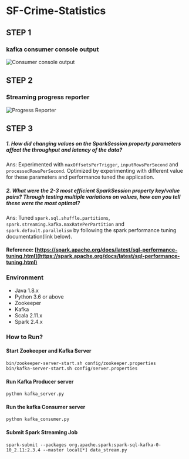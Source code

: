 
# SF-Crime-Statistics

## **STEP 1**
### kafka consumer console output
![Consumer console output
	    ](https://github.com/san089/SF-Crime-Statistics/blob/master/kafka-console-consumer-output.PNG)




## **STEP 2**
### Streaming progress reporter
![Progress Reporter
	    ](https://github.com/san089/SF-Crime-Statistics/blob/master/spark-streaming-progress-report.PNG)



## **STEP 3**

##### 1.  How did changing values on the SparkSession property parameters affect the throughput and latency of the data?

Ans: Experimented with `maxOffsetsPerTrigger`, `inputRowsPerSecond` and `processedRowsPerSecond`. Optimized by experimenting with different value for these parameters and performance tuned the application.

    
##### 2.  What were the 2-3 most efficient SparkSession property key/value pairs? Through testing multiple variations on values, how can you tell these were the most optimal?

Ans: Tuned `spark.sql.shuffle.partitions`, `spark.streaming.kafka.maxRatePerPartition` and `spark.default.parallelism` by following the spark performance tuning documentation(link below).

#### Reference: [https://spark.apache.org/docs/latest/sql-performance-tuning.html](https://spark.apache.org/docs/latest/sql-performance-tuning.html)


### Environment

 - Java 1.8.x
 - Python 3.6 or above
 - Zookeeper
 - Kafka
 - Scala 2.11.x
 - Spark 2.4.x


### How to Run?
#### Start Zookeeper and Kafka Server 
```
bin/zookeeper-server-start.sh config/zookeeper.properties
bin/kafka-server-start.sh config/server.properties
```
#### Run Kafka Producer server
`python kafka_server.py`

#### Run the kafka Consumer server 
`python kafka_consumer.py`

#### Submit Spark Streaming Job
`spark-submit --packages org.apache.spark:spark-sql-kafka-0-10_2.11:2.3.4 --master local[*] data_stream.py`
